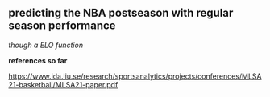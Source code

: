 ## predicting the NBA postseason with regular season performance

*though a ELO function*

**references so far**

https://www.ida.liu.se/research/sportsanalytics/projects/conferences/MLSA21-basketball/MLSA21-paper.pdf

